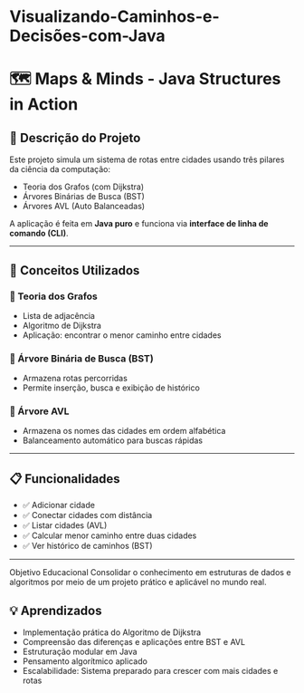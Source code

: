 # Visualizando-Caminhos-e-Decisões-com-Java
# 🗺️ Maps & Minds - Java Structures in Action

## 🚀 Descrição do Projeto

Este projeto simula um sistema de rotas entre cidades usando três pilares da ciência da computação:

- Teoria dos Grafos (com Dijkstra)
- Árvores Binárias de Busca (BST)
- Árvores AVL (Auto Balanceadas)

A aplicação é feita em **Java puro** e funciona via **interface de linha de comando (CLI)**.


---

## 🧠 Conceitos Utilizados

### 📌 Teoria dos Grafos
- Lista de adjacência
- Algoritmo de Dijkstra
- Aplicação: encontrar o menor caminho entre cidades

### 🌳 Árvore Binária de Busca (BST)
- Armazena rotas percorridas
- Permite inserção, busca e exibição de histórico

### 🌲 Árvore AVL
- Armazena os nomes das cidades em ordem alfabética
- Balanceamento automático para buscas rápidas

---

## 📋 Funcionalidades

- ✅ Adicionar cidade
- ✅ Conectar cidades com distância
- ✅ Listar cidades (AVL)
- ✅ Calcular menor caminho entre duas cidades
- ✅ Ver histórico de caminhos (BST)

---
Objetivo Educacional
Consolidar o conhecimento em estruturas de dados e algoritmos por meio de um projeto prático e aplicável no mundo real.

## 💡 Aprendizados
- Implementação prática do Algoritmo de Dijkstra
- Compreensão das diferenças e aplicações entre BST e AVL
- Estruturação modular em Java
- Pensamento algorítmico aplicado
- Escalabilidade: Sistema preparado para crescer com mais cidades e rotas


